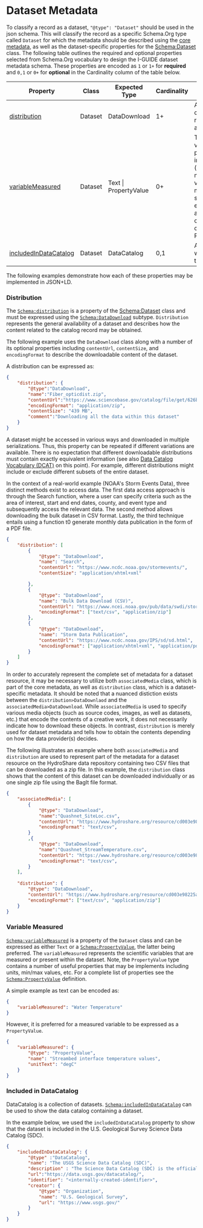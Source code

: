 # Dataset Metadata

To classify a record as a dataset, `"@type": "Dataset"` should be used in the json schema. This will classify the record as a specific Schema.Org type called `Dataset` for which the metadata should be described using the [core metadata](https://github.com/I-GUIDE/data-catalog/blob/main/schema/core.md), as well as the dataset-specific properties for the [Schema:Dataset](https://schema.org/Dataset) class. The following table outlines the required and optional properties selected from Schema.Org vocabulary to design the I-GUIDE dataset metadata schema. These properties are encoded as `1` or `1+` 
for **required** and `0,1` or `0+` for **optional** in the Cardinality column of the table below. 

|Property|Class|Expected Type|Cardinality|Description|
|---|---|---|---|---|
|[distribution](#distribution)| Dataset| DataDownload | 1+ | A specific downloadable representation of a dataset. |
|[variableMeasured](#variable-measured)| Dataset | Text \| PropertyValue | 0+| The variableMeasured property can indicate (repeated as necessary) the variables that are measured in some dataset, either described as text or as pairs of identifier and description using PropertyValue. |
|[includedInDataCatalog](#included-in-datacatalog)| Dataset | DataCatalog | 0,1 | A data catalog which contains this dataset. |

The following examples demonstrate how each of these properties may
be implemented in JSON+LD. 

### Distribution

The [`Schema:distribution`](https://schema.org/distribution) is a property of the [Schema:Dataset](https://schema.org/Dataset) class and must be expressed using the [`Schema:DataDownload`](https://schema.org/DataDownload) subtype. `Distribution` represents the general availability of a dataset and describes how the content related to the catalog record may be obtained.

The following example uses the `DataDownload` class along with a number of its optional properties including `contentUrl`, `contentSize`, and `encodingFormat` to describe the downloadable content of the dataset.

A distribution can be expressed as:

``` json
{
    "distribution": {
        "@type":"DataDownload",
        "name":"Fiber_opticdist.zip",
        "contentUrl":"https://www.sciencebase.gov/catalog/file/get/626b086bd34e76103cd183c5",
        "encodingFormat": "application/zip",
        "contentSize": "439 MB",
        "comment":"Downloading all the data within this dataset"
    }
}
```

A dataset might be accessed in various ways and downloaded in multiple serializations. Thus, this property can be repeated if different variations are available. There is no expectation that different downloadable distributions must contain exactly equivalent information (see also [Data Catalog Vocabulary (DCAT)](https://www.w3.org/TR/vocab-dcat-3/#Class:Distribution) on this point). For example, different distributions might include or exclude different subsets of the entire dataset.

In the context of a real-world example (NOAA's Storm Events Data), three distinct methods exist to access data. The first data access approach is through the Search function, where a user can specify criteria such as the area of interest, start and end dates, county, and event type and subsequently access the relevant data. The second method allows downloading the bulk dataset in CSV format. Lastly, the third technique entails using a function t0 generate monthly data publication in the form of a PDF file.   

``` json
{
    "distribution": [
        {
            "@type": "DataDownload",
            "name": "Search",
            "contentUrl": "https://www.ncdc.noaa.gov/stormevents/",
            "contentSize": "application/xhtml+xml"

        },
        {
            "@type": "DataDownload",
            "name": "Bulk Data Download (CSV)",
            "contentUrl": "https://www.ncei.noaa.gov/pub/data/swdi/stormevents/csvfiles/",
            "encodingFormat": ["text/csv", "application/zip"]
        },
        {
            "@type": "DataDownload",
            "name": "Storm Data Publication",
            "contentUrl": "https://www.ncdc.noaa.gov/IPS/sd/sd.html",
            "encodingFormat": ["application/xhtml+xml", "application/pdf"]
        }
    ]
}
```
In order to accurately represent the complete set of metadata for a dataset resource, it may be necessary to utilize both `associatedMedia` class, which is part of the core metadata, as well as `distribution` class, which is a dataset-specific metadata. It should be noted that a nuanced distiction exists between the `distribution>DataDownlaod` and the `associatedMedia>DataDownload`. While `associatedMedia` is used to specify various media objects (such as source codes, images, as well as datasets, etc.) that encode the contents of a creative work, it does not necessarily indicate how to download these objects. In contrast, `distribution` is merely used for dataset metadata and tells how to obtain the contents depending on how the data provider(s) decides. 

The following illustrates an example where both `associatedMedia` and `distribution` are used to represent part of the metadata for a dataset resource on the HydroShare data repository containing two CSV files that can be downloaded as a zip file. In this example, the `distribution` class shows that the content of this dataset can be downloaded individually or as one single zip file using the BagIt file format. 

``` json
{
    "associatedMedia": [
        {
            "@type": "DataDownload",
            "name":"Quashnet_SiteLoc.csv",
            "contentUrl": "https://www.hydroshare.org/resource/cd003e98225a4408b8012eefad14db2a/data/contents/Quashnet_SiteLoc.csv",
            "encodingFormat": "text/csv",
        }
        ,{
            "@type": "DataDownload",
            "name":"Quashnet_StreamTemperature.csv",
            "contentUrl": "https://www.hydroshare.org/resource/cd003e98225a4408b8012eefad14db2a/data/contents/Quashnet_StreamTemperature.csv",
            "encodingFormat": "text/csv",
        }
    ],
    
    "distribution": {
        "@type": "DataDownload",
        "contentUrl": "https://www.hydroshare.org/resource/cd003e98225a4408b8012eefad14db2a/",
        "encodingFormat": ["text/csv", "application/zip"]
    }
}
```

### Variable Measured

[`Schema:variableMeasured`](https://schema.org/variableMeasured) is a property of the `Dataset` class and can be expressed as either `Text` or a [`Schema:PropertyValue`](https://schema.org/PropertyValue), the latter being preferred. The `variableMeasured` represents the scientific variables that are measured or present within the dataset. Note, the `PropertyValue` type contains a number of useful properties that may be implements including units, min/max values, etc. For a complete list of properties see the [`Schema:PropertyValue`](https://schema.org/PropertyValue) definition.

A simple example as text can be encoded as:

``` json
{
    "variableMeasured": "Water Temperature"
}
```
However, it is preferred for a measured variable to be expressed as a `PropertyValue`.

``` json
{     
    "variableMeasured": {
        "@type": "PropertyValue",
        "name": "Streambed interface temperature values",
        "unitText": "degC"
    }
}
```

### Included in DataCatalog

DataCatalog is a collection of datasets. [`Schema:includedInDataCatalog`](https://schema.org/includedInDataCatalog) can be used to show the data catalog containing a dataset. 

In the example below, we used the `includedInDataCatalog` property to show that the dataset is included in the U.S. Geological Survey Science Data Catalog (SDC). 


``` json
{
    "includedInDataCatalog": {
        "@type" :"DataCatalog",
        "name": "The USGS Science Data Catalog (SDC)",
        "description" : "The Science Data Catalog (SDC) is the official public and searchable index that aggregates descriptions of all public research data that have been published by the USGS.",
        "url":"https://data.usgs.gov/datacatalog/",
        "identifier": "<internally-created-identifier>",
        "creator": {
            "@type": "Organization",
            "name": "U.S. Geological Survey",
            "url": "https://www.usgs.gov/"
        }
    } 
}
```
